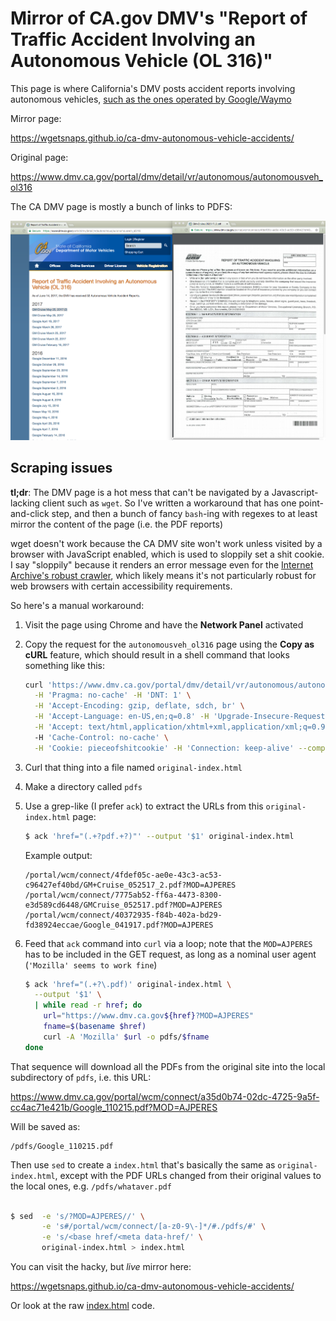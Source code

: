 #  Mirror of CA.gov DMV's "Report of Traffic Accident Involving an Autonomous Vehicle (OL 316)"

This page is where California's DMV posts accident reports involving autonomous vehicles, [such as the ones operated by Google/Waymo](http://www.businessinsider.com/waymo-ends-publishing-self-driving-car-accident-reports-website-2017-1)

Mirror page:

https://wgetsnaps.github.io/ca-dmv-autonomous-vehicle-accidents/

Original page:

https://www.dmv.ca.gov/portal/dmv/detail/vr/autonomous/autonomousveh_ol316

The CA DMV page is mostly a bunch of links to PDFS:

![image sample-site-screenshot.png](sample-site-screenshot.png)




## Scraping issues

**tl;dr**: The DMV page is a hot mess that can't be navigated by a Javascript-lacking client such as `wget`. So I've written a workaround that has one point-and-click step, and then a bunch of fancy `bash`-ing with regexes to at least mirror the content of the page (i.e. the PDF reports)


wget doesn't work because the CA DMV site won't work unless visited by a browser with JavaScript enabled, which is used to sloppily set a shit cookie. I say "sloppily" because it renders an error message even for the [Internet Archive's robust crawler](http://web.archive.org/web/20170425060918/https://www.dmv.ca.gov/portal/dmv/detail/vr/autonomous/autonomousveh_ol316), which likely means it's not particularly robust for web browsers with certain accessibility requirements.

So here's a manual workaround:

1. Visit the page using Chrome and have the **Network Panel** activated
2. Copy the request for the `autonomousveh_ol316` page using the **Copy as cURL** feature, which should result in a shell command that looks something like this:

    ```sh
    curl 'https://www.dmv.ca.gov/portal/dmv/detail/vr/autonomous/autonomousveh_ol316' \
      -H 'Pragma: no-cache' -H 'DNT: 1' \
      -H 'Accept-Encoding: gzip, deflate, sdch, br' \
      -H 'Accept-Language: en-US,en;q=0.8' -H 'Upgrade-Insecure-Requests: 1' \ -H 'User-Agent: Mozilla' \
      -H 'Accept: text/html,application/xhtml+xml,application/xml;q=0.9,image/webp,*/*;q=0.8' \ 
      -H 'Cache-Control: no-cache' \
      -H 'Cookie: pieceofshitcookie' -H 'Connection: keep-alive' --compressed
    ```
3. Curl that thing into a file named `original-index.html`
4. Make a directory called `pdfs`
4. Use a grep-like  (I prefer `ack`) to extract the URLs from this `original-index.html` page:

    ```sh
    $ ack 'href="(.+?pdf.+?)"' --output '$1' original-index.html
    ```

    Example output:

    ```
    /portal/wcm/connect/4fdef05c-ae0e-43c3-ac53-c96427ef40bd/GM+Cruise_052517_2.pdf?MOD=AJPERES
    /portal/wcm/connect/7775ab52-ff6a-4473-8300-e3d589cd6448/GMCruise_052517.pdf?MOD=AJPERES
    /portal/wcm/connect/40372935-f84b-402a-bd29-fd38924eccae/Google_041917.pdf?MOD=AJPERES
    ```

5. Feed that `ack` command into `curl` via a loop; note that the `MOD=AJPERES` has to be included in the GET request, as long as a nominal user agent (`'Mozilla' seems to work fine`)


    ```sh
    $ ack 'href="(.+?\.pdf)' original-index.html \
      --output '$1' \
      | while read -r href; do  
        url="https://www.dmv.ca.gov${href}?MOD=AJPERES"
        fname=$(basename $href)
        curl -A 'Mozilla' $url -o pdfs/$fname
    done
    ```

That sequence will download all the PDFs from the original site into the local subdirectory of `pdfs`, i.e. this URL:

https://www.dmv.ca.gov/portal/wcm/connect/a35d0b74-02dc-4725-9a5f-cc4ac71e421b/Google_110215.pdf?MOD=AJPERES


Will be saved as:

    /pdfs/Google_110215.pdf



Then use `sed` to create a `index.html` that's basically the same as `original-index.html`, except with the PDF URLs changed from their original values to the local ones, e.g. `/pdfs/whataver.pdf`



```sh

$ sed  -e 's/?MOD=AJPERES//' \
       -e 's#/portal/wcm/connect/[a-z0-9\-]*/#./pdfs/#' \
       -e 's/<base href/<meta data-href/' \
       original-index.html > index.html
```


You can visit the hacky, but *live* mirror here:

https://wgetsnaps.github.io/ca-dmv-autonomous-vehicle-accidents/

Or look at the raw [index.html](index.html) code.


